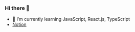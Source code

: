 ### Hi there 👋

- 🌱 I’m currently learning JavaScript, React.js, TypeScript
- [Notion](https://second-beak-74f.notion.site/a30da8cb0b694b74863f1aa8418b617a)
<!--
**gogoyong/gogoyong** is a ✨ _special_ ✨ repository because its `README.md` (this file) appears on your GitHub profile.

Here are some ideas to get you started:

- 🔭 I’m currently working on ...
- 👯 I’m looking to collaborate on ...
- 🤔 I’m looking for help with ...
- 💬 Ask me about ...
- 📫 How to reach me: ...
- 😄 Pronouns: ...
- ⚡ Fun fact: ...
-->
